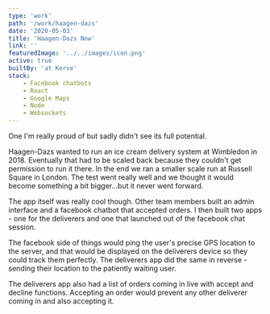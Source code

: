 ```yaml
---
type: 'work'
path: '/work/haagen-dazs'
date: '2020-05-03'
title: 'Haagen-Dazs Now'
link: ''
featuredImage: '../../images/icon.png'
active: true
builtBy: 'at Kerve'
stack:
    - Facebook chatbots
    - React
    - Google Maps
    - Node
    - Websockets
---
```


One I'm really proud of but sadly didn't see its full potential.

Haagen-Dazs wanted to run an ice cream delivery system at Wimbledon in 2018. Eventually that had to be scaled back because they couldn't get permission to run it there. In the end we ran a smaller scale run at Russell Square in London. The test went really well and we thought it would become something a bit bigger...but it never went forward.

The app itself was really cool though. Other team members built an admin interface and a facebook chatbot that accepted orders. I then built two apps - one for the deliverers and one that launched out of the facebook chat session.

The facebook side of things would ping the user's precise GPS location to the server, and that would be displayed on the deliverers device so they could track them perfectly. The deliverers app did the same in reverse - sending their location to the patiently waiting user.

The deliverers app also had a list of orders coming in live with accept and decline functions. Accepting an order would prevent any other deliverer coming in and also accepting it.
